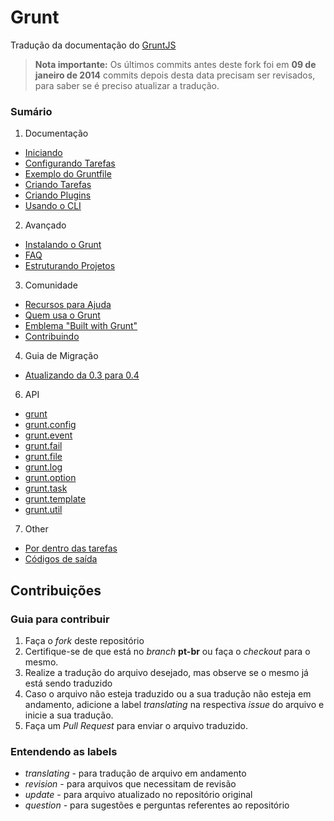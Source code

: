 # Grunt

Tradução da documentação do [GruntJS](http://gruntjs.com/)

> **Nota importante:** Os últimos commits antes deste fork foi em **09 de janeiro de 2014** commits depois desta data precisam ser revisados, para saber se é preciso atualizar a tradução.

### Sumário

1. Documentação
  * [Iniciando](Getting-started.md)
  * [Configurando Tarefas](Configuring-tasks.md)
  * [Exemplo do Gruntfile](Sample-Gruntfile.md)
  * [Criando Tarefas](Creating-Tasks.md)
  * [Criando Plugins](Creating-Plugins.md)
  * [Usando o CLI](Using-the-CLI)
2. Avançado
  * [Instalando o Grunt](Installing-Grunt.md)
  * [FAQ](Frequently-Asked-Questions.md)
  * [Estruturando Projetos](Project-Scaffolding.md)
3. Comunidade
  * [Recursos para Ajuda](Help-Resources.md)
  * [Quem usa o Grunt](Who-uses-Grunt.md)
  * [Emblema "Built with Grunt"](Built-with-Grunt-Badge.md)
  * [Contribuindo](Contributing.md)
4. Guia de Migração
  * [Atualizando da 0.3 para 0.4](Upgrading-from-0.3-to-0.4.md)
6. API
  * [grunt](grunt.md)
  * [grunt.config](grunt.config.md)
  * [grunt.event](grunt.event.md)
  * [grunt.fail](grunt.fail.md)
  * [grunt.file](grunt.file.md)
  * [grunt.log](grunt.log.md)
  * [grunt.option](grunt.option.md)
  * [grunt.task](grunt.task.md)
  * [grunt.template](grunt.template.md)
  * [grunt.util](grunt.util.md)
7. Other
  * [Por dentro das tarefas](Inside-Tasks.md)
  * [Códigos de saída](Exit-Codes.md)




## Contribuições

### Guia para contribuir

1. Faça o *fork* deste repositório
2. Certifique-se de que está no *branch* **pt-br** ou faça o *checkout* para o mesmo.
3. Realize a tradução do arquivo desejado, mas observe se o mesmo já está sendo traduzido
4. Caso o arquivo não esteja traduzido ou a sua tradução não esteja em andamento, adicione a label *translating* na respectiva *issue* do arquivo e inicie a sua tradução.
5. Faça um *Pull Request* para enviar o arquivo traduzido.


### Entendendo as labels

- *translating* - para tradução de arquivo em andamento
- *revision* - para arquivos que necessitam de revisão
- *update*  - para arquivo atualizado no repositório original
- *question* - para sugestões e perguntas referentes ao repositório


